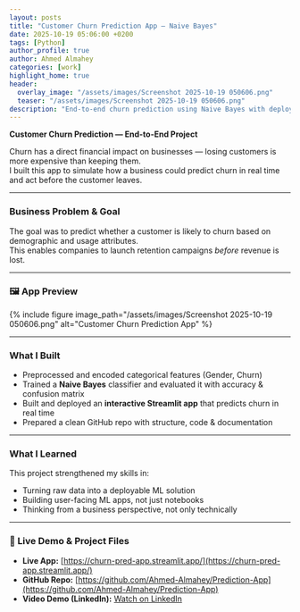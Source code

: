 ```yaml
---
layout: posts
title: "Customer Churn Prediction App — Naive Bayes"
date: 2025-10-19 05:06:00 +0200
tags: [Python]
author_profile: true
author: Ahmed Almahey
categories: [work]
highlight_home: true
header:
  overlay_image: "/assets/images/Screenshot 2025-10-19 050606.png"
  teaser: "/assets/images/Screenshot 2025-10-19 050606.png"
description: "End-to-end churn prediction using Naive Bayes with deployment on Streamlit."
---
```


**Customer Churn Prediction — End-to-End Project**

Churn has a direct financial impact on businesses — losing customers is more expensive than keeping them.  
I built this app to simulate how a business could predict churn in real time and act before the customer leaves.

---

###  Business Problem & Goal

The goal was to predict whether a customer is likely to churn based on demographic and usage attributes.  
This enables companies to launch retention campaigns *before* revenue is lost.

---

### 🖼 App Preview

{% include figure image_path="/assets/images/Screenshot 2025-10-19 050606.png" alt="Customer Churn Prediction App" %}

---

###  What I Built

- Preprocessed and encoded categorical features (Gender, Churn)
- Trained a **Naive Bayes** classifier and evaluated it with accuracy & confusion matrix
- Built and deployed an **interactive Streamlit app** that predicts churn in real time
- Prepared a clean GitHub repo with structure, code & documentation

---

###  What I Learned

This project strengthened my skills in:
- Turning raw data into a deployable ML solution
- Building user-facing ML apps, not just notebooks
- Thinking from a business perspective, not only technically

---

### 🔗 Live Demo & Project Files

- **Live App:** [https://churn-pred-app.streamlit.app/](https://churn-pred-app.streamlit.app/)
- **GitHub Repo:** [https://github.com/Ahmed-Almahey/Prediction-App](https://github.com/Ahmed-Almahey/Prediction-App)
- **Video Demo (LinkedIn):** [Watch on LinkedIn](https://www.linkedin.com/posts/ahmed-almahey_iti-datascience-machinelearning-activity-7328411469266485249-MKOQ?utm_source=share&utm_medium=member_desktop&rcm=ACoAACc9-lYBwv4AGqqF7Pyk4h-OiyXQ8haYNow)
